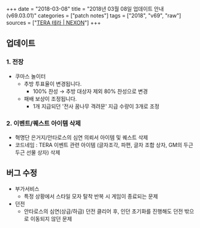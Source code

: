+++
date = "2018-03-08"
title = "2018년 03월 08일 업데이트 안내 (v69.03.01)"
categories = ["patch notes"]
tags = ["2018", "v69", "raw"]
sources = ["[TERA 테라 | NEXON](http://tera.nexon.com/news/update/view.aspx?n4articlesn=322)"]
+++

## 업데이트

### **1.** 전장
- 쿠마스 놀이터
  - 추방 투표율이 변경됩니다.
    - 100% 찬성 → 추방 대상자 제외 80% 찬성으로 변경
  - 패배 보상이 조정됩니다.
    - 1개 지급되던 '전사 꿈나무 격려문' 지급 수량이 3개로 조정

### **2.** 이벤트/퀘스트 아이템 삭제
- 혁명단 은거지/안타로스의 심연 의뢰서 아이템 및 퀘스트 삭제
- 코드네임 : TERA 이벤트 관련 아이템 (글자조각, 파편, 글자 조합 상자, GM의 두근두근 선물 상자) 삭제

## 버그 수정

- 부가서비스
  - 특정 상황에서 스타일 모자 탈착 반복 시 게임이 종료되는 문제
- 던전
  - 안타로스의 심연(상급/하급) 던전 클리어 후, 인던 초기화를 진행해도 던전 밖으로 이동되지 않던 문제
